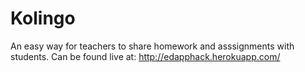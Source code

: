 Kolingo
=========
An easy way for teachers to share homework and asssignments with students.
Can be found live at: http://edapphack.herokuapp.com/ 
